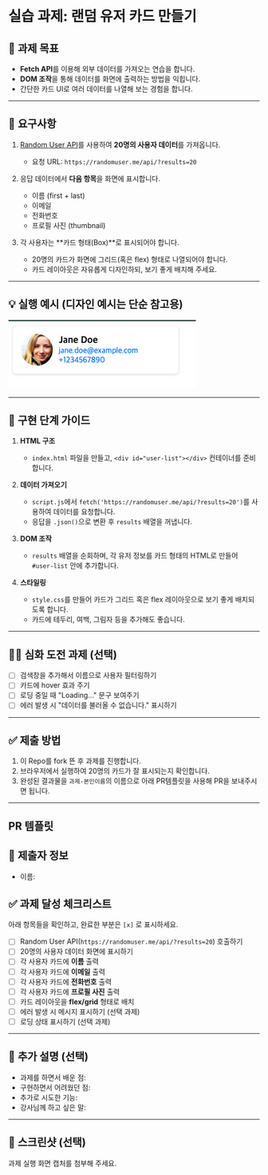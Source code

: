 # 실습 과제: 랜덤 유저 카드 만들기

## 🎯 과제 목표

- **Fetch API**를 이용해 외부 데이터를 가져오는 연습을 합니다.
- **DOM 조작**을 통해 데이터를 화면에 출력하는 방법을 익힙니다.
- 간단한 카드 UI로 여러 데이터를 나열해 보는 경험을 합니다.

---

## 📌 요구사항

1. [Random User API](https://randomuser.me/)를 사용하여 **20명의 사용자 데이터**를 가져옵니다.

   - 요청 URL: `https://randomuser.me/api/?results=20`

2. 응답 데이터에서 **다음 항목**을 화면에 표시합니다.

   - 이름 (first + last)
   - 이메일
   - 전화번호
   - 프로필 사진 (thumbnail)

3. 각 사용자는 **카드 형태(Box)**로 표시되어야 합니다.
   - 20명의 카드가 화면에 그리드(혹은 flex) 형태로 나열되어야 합니다.
   - 카드 레이아웃은 자유롭게 디자인하되, 보기 좋게 배치해 주세요.

---

## 💡 실행 예시 (디자인 예시는 단순 참고용)

![user_image](/user.png)

---

## 🚀 구현 단계 가이드

1. **HTML 구조**

   - `index.html` 파일을 만들고, `<div id="user-list"></div>` 컨테이너를 준비합니다.

2. **데이터 가져오기**

   - `script.js`에서 `fetch('https://randomuser.me/api/?results=20')`를 사용하여 데이터를 요청합니다.
   - 응답을 `.json()`으로 변환 후 `results` 배열을 꺼냅니다.

3. **DOM 조작**

   - `results` 배열을 순회하며, 각 유저 정보를 카드 형태의 HTML로 만들어 `#user-list` 안에 추가합니다.

4. **스타일링**
   - `style.css`를 만들어 카드가 그리드 혹은 flex 레이아웃으로 보기 좋게 배치되도록 합니다.
   - 카드에 테두리, 여백, 그림자 등을 추가해도 좋습니다.

---

## 🧑‍💻 심화 도전 과제 (선택)

- [ ] 검색창을 추가해서 이름으로 사용자 필터링하기
- [ ] 카드에 hover 효과 주기
- [ ] 로딩 중일 때 "Loading..." 문구 보여주기
- [ ] 에러 발생 시 "데이터를 불러올 수 없습니다." 표시하기

---

## ✅ 제출 방법
1. 이 Repo를 fork 뜬 후 과제를 진행합니다.
2. 브라우저에서 실행하여 20명의 카드가 잘 표시되는지 확인합니다.
3. 완성된 결과물을 `과제-본인이름`의 이름으로 아래 PR템플릿을 사용해 PR을 보내주시면 됩니다.

---

## PR 템플릿

## 📛 제출자 정보
- 이름:

## ✅ 과제 달성 체크리스트
아래 항목들을 확인하고, 완료한 부분은 `[x]` 로 표시하세요.

- [ ] Random User API(`https://randomuser.me/api/?results=20`) 호출하기
- [ ] 20명의 사용자 데이터 화면에 표시하기
- [ ] 각 사용자 카드에 **이름** 출력
- [ ] 각 사용자 카드에 **이메일** 출력
- [ ] 각 사용자 카드에 **전화번호** 출력
- [ ] 각 사용자 카드에 **프로필 사진** 출력
- [ ] 카드 레이아웃을 **flex/grid** 형태로 배치
- [ ] 에러 발생 시 메시지 표시하기 (선택 과제)
- [ ] 로딩 상태 표시하기 (선택 과제)

---

## 📝 추가 설명 (선택)
- 과제를 하면서 배운 점:
- 구현하면서 어려웠던 점:
- 추가로 시도한 기능:
- 강사님께 하고 싶은 말:

---

## 📸 스크린샷 (선택)
과제 실행 화면 캡처를 첨부해 주세요.